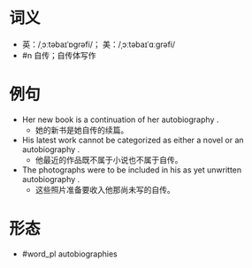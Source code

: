 # 词义
- 英：/ˌɔːtəbaɪˈɒɡrəfi/； 美：/ˌɔːtəbaɪˈɑːɡrəfi/
- #n 自传；自传体写作
# 例句
- Her new book is a continuation of her autobiography .
	- 她的新书是她自传的续篇。
- His latest work cannot be categorized as either a novel or an autobiography .
	- 他最近的作品既不属于小说也不属于自传。
- The photographs were to be included in his as yet unwritten autobiography .
	- 这些照片准备要收入他那尚未写的自传。
# 形态
- #word_pl autobiographies
